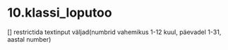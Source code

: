 # 10.klassi_loputoo


[] restrictida textinput väljad(numbrid vahemikus 1-12 kuul, päevadel 1-31, aastal number)